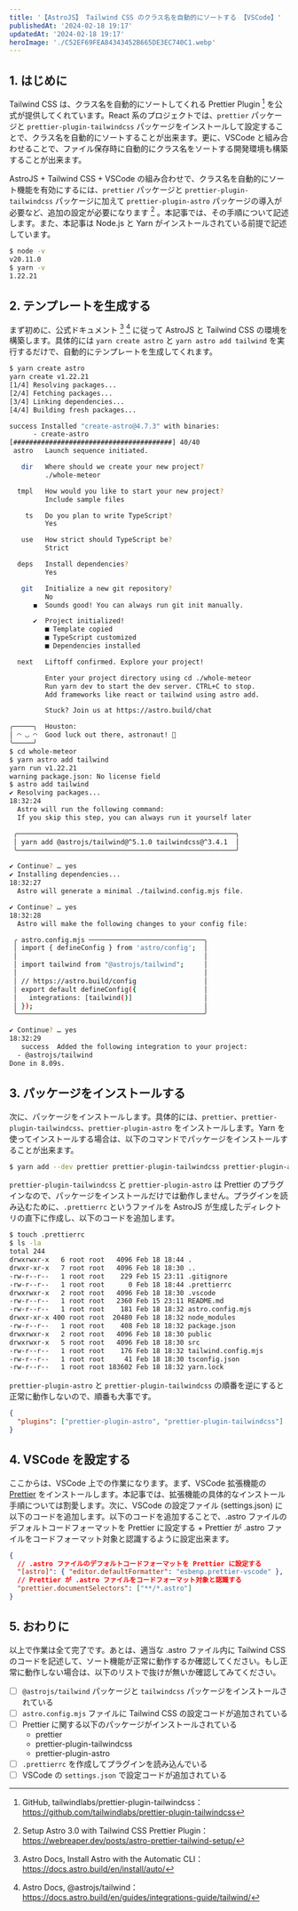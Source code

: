 ```yaml
---
title: '【AstroJS】 Tailwind CSS のクラス名を自動的にソートする 【VSCode】'
publishedAt: '2024-02-18 19:17'
updatedAt: '2024-02-18 19:17'
heroImage: './C52EF69FEA84343452B665DE3EC740C1.webp'
---
```


## 1. はじめに

Tailwind CSS は、クラス名を自動的にソートしてくれる Prettier Plugin [^1] を公式が提供してくれています。React 系のプロジェクトでは、`prettier` パッケージと `prettier-plugin-tailwindcss` パッケージをインストールして設定することで、クラス名を自動的にソートすることが出来ます。更に、VSCode と組み合わせることで、ファイル保存時に自動的にクラス名をソートする開発環境も構築することが出来ます。

[^1]: GitHub, tailwindlabs/prettier-plugin-tailwindcss：https://github.com/tailwindlabs/prettier-plugin-tailwindcss

AstroJS + Tailwind CSS + VSCode の組み合わせで、クラス名を自動的にソート機能を有効にするには、`prettier` パッケージと `prettier-plugin-tailwindcss` パッケージに加えて `prettier-plugin-astro` パッケージの導入が必要など、追加の設定が必要になります [^4] 。本記事では、その手順について記述します。また、本記事は Node.js と Yarn がインストールされている前提で記述しています。

[^4]: Setup Astro 3.0 with Tailwind CSS Prettier Plugin：https://webreaper.dev/posts/astro-prettier-tailwind-setup/

```bash
$ node -v
v20.11.0
$ yarn -v
1.22.21
```

## 2. テンプレートを生成する

まず初めに、公式ドキュメント [^2] [^3] に従って AstroJS と Tailwind CSS の環境を構築します。具体的には `yarn create astro` と `yarn astro add tailwind` を実行するだけで、自動的にテンプレートを生成してくれます。

[^2]: Astro Docs, Install Astro with the Automatic CLI：https://docs.astro.build/en/install/auto/
[^3]: Astro Docs, @astrojs/tailwind：https://docs.astro.build/en/guides/integrations-guide/tailwind/

```bash
$ yarn create astro
yarn create v1.22.21
[1/4] Resolving packages...
[2/4] Fetching packages...
[3/4] Linking dependencies...
[4/4] Building fresh packages...

success Installed "create-astro@4.7.3" with binaries:
      - create-astro
[########################################] 40/40
 astro   Launch sequence initiated.

   dir   Where should we create your new project?
         ./whole-meteor

  tmpl   How would you like to start your new project?
         Include sample files

    ts   Do you plan to write TypeScript?
         Yes

   use   How strict should TypeScript be?
         Strict

  deps   Install dependencies?
         Yes

   git   Initialize a new git repository?
         No
      ◼  Sounds good! You can always run git init manually.

      ✔  Project initialized!
         ■ Template copied
         ■ TypeScript customized
         ■ Dependencies installed

  next   Liftoff confirmed. Explore your project!

         Enter your project directory using cd ./whole-meteor
         Run yarn dev to start the dev server. CTRL+C to stop.
         Add frameworks like react or tailwind using astro add.

         Stuck? Join us at https://astro.build/chat

╭─────╮  Houston:
│ ◠ ◡ ◠  Good luck out there, astronaut! 🚀
╰─────╯
$ cd whole-meteor
$ yarn astro add tailwind
yarn run v1.22.21
warning package.json: No license field
$ astro add tailwind
✔ Resolving packages...
18:32:24
  Astro will run the following command:
  If you skip this step, you can always run it yourself later

 ╭───────────────────────────────────────────────────────╮
 │ yarn add @astrojs/tailwind@^5.1.0 tailwindcss@^3.4.1  │
 ╰───────────────────────────────────────────────────────╯

✔ Continue? … yes
✔ Installing dependencies...
18:32:27
  Astro will generate a minimal ./tailwind.config.mjs file.

✔ Continue? … yes
18:32:28
  Astro will make the following changes to your config file:

 ╭ astro.config.mjs ─────────────────────────────╮
 │ import { defineConfig } from 'astro/config';  │
 │                                               │
 │ import tailwind from "@astrojs/tailwind";     │
 │                                               │
 │ // https://astro.build/config                 │
 │ export default defineConfig({                 │
 │   integrations: [tailwind()]                  │
 │ });                                           │
 ╰───────────────────────────────────────────────╯

✔ Continue? … yes
18:32:29
   success  Added the following integration to your project:
  - @astrojs/tailwind
Done in 8.09s.
```

## 3. パッケージをインストールする

次に、パッケージをインストールします。具体的には、`prettier`、`prettier-plugin-tailwindcss`、`prettier-plugin-astro` をインストールします。Yarn を使ってインストールする場合は、以下のコマンドでパッケージをインストールすることが出来ます。

```bash
$ yarn add --dev prettier prettier-plugin-tailwindcss prettier-plugin-astro
```

`prettier-plugin-tailwindcss` と `prettier-plugin-astro` は Prettier のプラグインなので、パッケージをインストールだけでは動作しません。プラグインを読み込むために、`.prettierrc` というファイルを AstroJS が生成したディレクトリの直下に作成し、以下のコードを追加します。

```bash {7}
$ touch .prettierrc
$ ls -la
total 244
drwxrwxr-x   6 root root   4096 Feb 18 18:44 .
drwxr-xr-x   7 root root   4096 Feb 18 18:30 ..
-rw-r--r--   1 root root    229 Feb 15 23:11 .gitignore
-rw-r--r--   1 root root      0 Feb 18 18:44 .prettierrc
drwxrwxr-x   2 root root   4096 Feb 18 18:30 .vscode
-rw-r--r--   1 root root   2360 Feb 15 23:11 README.md
-rw-r--r--   1 root root    181 Feb 18 18:32 astro.config.mjs
drwxr-xr-x 400 root root  20480 Feb 18 18:32 node_modules
-rw-r--r--   1 root root    408 Feb 18 18:32 package.json
drwxrwxr-x   2 root root   4096 Feb 18 18:30 public
drwxrwxr-x   5 root root   4096 Feb 18 18:30 src
-rw-r--r--   1 root root    176 Feb 18 18:32 tailwind.config.mjs
-rw-r--r--   1 root root     41 Feb 18 18:30 tsconfig.json
-rw-r--r--   1 root root 183602 Feb 18 18:32 yarn.lock
```

`prettier-plugin-astro` と `prettier-plugin-tailwindcss` の順番を逆にすると正常に動作しないので、順番も大事です。

```json title=".prettierrc"
{
  "plugins": ["prettier-plugin-astro", "prettier-plugin-tailwindcss"]
}
```

## 4. VSCode を設定する

ここからは、VSCode 上での作業になります。まず、VSCode 拡張機能の [Prettier](https://marketplace.visualstudio.com/items?itemName=esbenp.prettier-vscode) をインストールします。本記事では、拡張機能の具体的なインストール手順については割愛します。次に、VSCode の設定ファイル (settings.json) に以下のコードを追加します。以下のコードを追加することで、.astro ファイルのデフォルトコードフォーマットを Prettier に設定する + Prettier が .astro ファイルをコードフォーマット対象と認識するように設定出来ます。

```json title="settings.json"
{
  // .astro ファイルのデフォルトコードフォーマットを Prettier に設定する
  "[astro]": { "editor.defaultFormatter": "esbenp.prettier-vscode" },
  // Prettier が .astro ファイルをコードフォーマット対象と認識する
  "prettier.documentSelectors": ["**/*.astro"]
}
```

## 5. おわりに

以上で作業は全て完了です。あとは、適当な .astro ファイル内に Tailwind CSS のコードを記述して、ソート機能が正常に動作するか確認してください。もし正常に動作しない場合は、以下のリストで抜けが無いか確認してみてください。

- [ ] `@astrojs/tailwind` パッケージと `tailwindcss` パッケージをインストールされている
- [ ] `astro.config.mjs` ファイルに Tailwind CSS の設定コードが追加されている
- [ ] Prettier に関する以下のパッケージがインストールされている
  - prettier
  - prettier-plugin-tailwindcss
  - prettier-plugin-astro
- [ ] `.prettierrc` を作成してプラグインを読み込んでいる
- [ ] VSCode の `settings.json` で設定コードが追加されている
